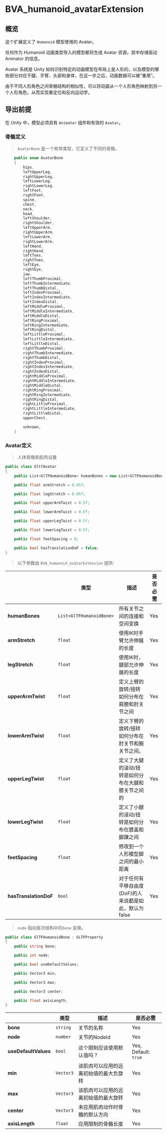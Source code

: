 # BVA_humanoid_avatarExtension

## 概览
这个扩展定义了 `Humanoid` 模型使用的 Avatar。

任何作为 Humanoid 动画类型导入的模型都将生成 Avatar 资源，其中存储驱动 Animator 的信息。

Avatar 系统是 Unity 如何识别特定的动画模型在布局上是人形的，以及模型的哪些部分对应于腿、手臂、头部和身体，在这一步之后，动画数据可以被“重用”。

由于不同人形角色之间骨骼结构的相似性，可以将动画从一个人形角色映射到另一个人形角色，从而实现重定位和反向运动学。

## 导出前提

在 Unity 中，模型必须具有 `Animator` 组件和有效的 `Avatar`。

### 骨骼定义

> `AvatarBone` 是一个枚举类型，它定义了不同的骨骼。

```csharp
    public enum AvatarBone
    {
        hips,
        leftUpperLeg,
        rightUpperLeg,
        leftLowerLeg,
        rightLowerLeg,
        leftFoot,
        rightFoot,
        spine,
        chest,
        neck,
        head,
        leftShoulder,
        rightShoulder,
        leftUpperArm,
        rightUpperArm,
        leftLowerArm,
        rightLowerArm,
        leftHand,
        rightHand,
        leftToes,
        rightToes,
        leftEye,
        rightEye,
        jaw,
        leftThumbProximal,
        leftThumbIntermediate,
        leftThumbDistal,
        leftIndexProximal,
        leftIndexIntermediate,
        leftIndexDistal,
        leftMiddleProximal,
        leftMiddleIntermediate,
        leftMiddleDistal,
        leftRingProximal,
        leftRingIntermediate,
        leftRingDistal,
        leftLittleProximal,
        leftLittleIntermediate,
        leftLittleDistal,
        rightThumbProximal,
        rightThumbIntermediate,
        rightThumbDistal,
        rightIndexProximal,
        rightIndexIntermediate,
        rightIndexDistal,
        rightMiddleProximal,
        rightMiddleIntermediate,
        rightMiddleDistal,
        rightRingProximal,
        rightRingIntermediate,
        rightRingDistal,
        rightLittleProximal,
        rightLittleIntermediate,
        rightLittleDistal,
        upperChest,

        unknown,
    }
```

### Avatar定义

> 人体骨骼和肌肉设置

```csharp
public class GltfAvatar
{
    public List<GlTFHumanoidBone> humanBones = new List<GlTFHumanoidBone>();

    public float armStretch = 0.05f;

    public float legStretch = 0.05f;

    public float upperArmTwist = 0.5f;

    public float lowerArmTwist = 0.5f;

    public float upperLegTwist = 0.5f;

    public float lowerLegTwist = 0.5f;

    public float feetSpacing = 0;

    public bool hasTranslationDoF = false;
}
```

> 以下参数由 `BVA_humanoid_avatarExtension` 提供:

|              | 类型         | 描述            | 是否必需             |
|----------------|------------|---------------|----------------------|
|**humanBones**               | `List<GlTFHumanoidBone>`                                                                        | 所有关节之间的连接和空间变换         | Yes   |
|**armStretch**               | `float`                                                                        | 使用IK时手臂允许伸展的长度         | Yes   |
|**legStretch**               | `float`                                                                        | 使用IK时，腿部允许伸展的长度        | Yes   |
|**upperArmTwist**               | `float`                                                                        | 定义上臂的旋转/扭转如何分布在肩膀和肘关节之间         | Yes   |
|**lowerArmTwist**               | `float`                                                                        | 定义下臂的旋转/扭转如何分布在肘关节和腕关节之间。          | Yes  |
|**upperLegTwist**              | `float`             | 定义了大腿的滚动/扭转是如何分布在大腿和膝关节之间的   | Yes                   |
|**lowerLegTwist**              | `float`             | 定义了小腿的滚动/扭转是如何分布在膝盖和脚踝之间  | Yes                   |
|**feetSpacing**              | `float`             | 修改到一个人形模型脚之间的最小距离   | Yes                   |
|**hasTranslationDoF**              | `bool`             | 对于任何有平移自由度(DoF)的人来说都是如此，默认为false  | Yes                   |

> `node` 指向层次结构中的`bone` 变换。

```csharp
public class GlTFHumanoidBone : GLTFProperty
{
    public string bone;

    public int node;

    public bool useDefaultValues;

    public Vector3 min;

    public Vector3 max;

    public Vector3 center;

    public float axisLength;
}
```

|              | 类型         | 描述            | 是否必需             |
|----------------|------------|---------------|----------------------|
|**bone**               | `string`                                                                        | 关节的名称        | Yes   |
|**node**               | `number`                                                                        | 关节的NodeId       | Yes   |
|**useDefaultValues**               | `bool`                                                                        | 这个限制应该使用默认值吗？       | Yes, Default: `true`  |
|**min**               | `Vector3`                                                                        | 该肌肉可以应用的远离初始值的最大负旋转         | Yes   |
|**max**               | `Vector3`                                                                        | 该肌肉可以应用的远离初始值的最大旋转          | Yes  |
|**center**              | `Vector3`             | 未应用肌肉动作时骨骼的默认方向  | Yes                   |
|**axisLength**              | `float`             | 应用限制的骨骼长度  | Yes                   |
